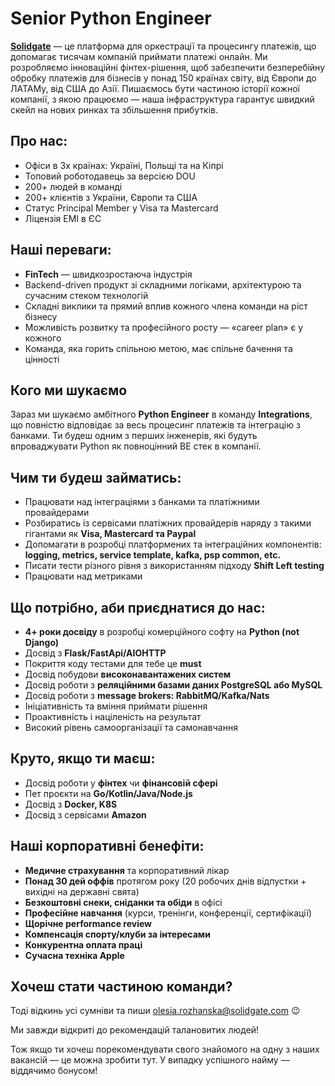 # Senior Python Engineer

**[Solidgate](https://solidgate.com/)** — це платформа для оркестрації та процесингу платежів, що допомагає тисячам компаній приймати платежі онлайн. Ми розробляємо інноваційні фінтех-рішення, щоб забезпечити безперебійну обробку платежів для бізнесів у понад 150 країнах світу, від Європи до ЛАТАМу, від США до Азії. Пишаємось бути частиною історії кожної компанії, з якою працюємо — наша інфраструктура гарантує швидкий скейл на нових ринках та збільшення прибутків.

## Про нас:
- Офіси в 3х країнах: Україні, Польщі та на Кіпрі
- Топовий роботодавець за версією DOU
- 200+ людей в команді
- 200+ клієнтів з України, Європи та США
- Статус Principal Member у Visa та Mastercard
- Ліцензія ЕМІ в ЄС

## Наші переваги:
- **FinTech** — швидкозростаюча індустрія
- Backend-driven продукт зі складними логіками, архітектурою та сучасним стеком технологій
- Складні виклики та прямий вплив кожного члена команди на ріст бізнесу
- Можливість розвитку та професійного росту — «career plan» є у кожного
- Команда, яка горить спільною метою, має спільне бачення та цінності

## Кого ми шукаємо
Зараз ми шукаємо амбітного **Python Engineer** в команду **Integrations**, що повністю відповідає за весь процесинг платежів та інтеграцію з банками. Ти будеш одним з перших інженерів, які будуть впроваджувати Python як повноцінний BE стек в компанії.

## Чим ти будеш займатись:
- Працювати над інтеграціями з банками та платіжними провайдерами
- Розбиратись із сервісами платіжних провайдерів наряду з такими гігантами як **Visa, Mastercard та Paypal**
- Допомагати в розробці платформених та інтеграційних компонентів: **logging, metrics, service template, kafka, psp common, etc.**
- Писати тести різного рівня з використанням підходу **Shift Left testing**
- Працювати над метриками

## Що потрібно, аби приєднатися до нас:
- **4+ роки досвіду** в розробці комерційного софту на **Python (not Django)**
- Досвід з **Flask/FastApi/AIOHTTP**
- Покриття коду тестами для тебе це **must**
- Досвід побудови **високонавантажених систем**
- Досвід роботи з **реляційними базами даних PostgreSQL або MySQL**
- Досвід роботи з **message brokers: RabbitMQ/Kafka/Nats**
- Ініціативність та вміння приймати рішення
- Проактивність і націленість на результат
- Високий рівень самоорганізації та самонавчання

## Круто, якщо ти маєш:
- Досвід роботи у **фінтех** чи **фінансовій сфері**
- Пет проєкти на **Go/Kotlin/Java/Node.js**
- Досвід з **Docker, K8S**
- Досвід з сервісами **Amazon**

## Наші корпоративні бенефіти:
- **Медичне страхування** та корпоративний лікар
- **Понад 30 дей оффів** протягом року (20 робочих днів відпустки + вихідні на державні свята)
- **Безкоштовні снеки, сніданки та обіди** в офісі
- **Професійне навчання** (курси, тренінги, конференції, сертифікації)
- **Щорічне performance review**
- **Компенсація спорту/клуби за інтересами**
- **Конкурентна оплата праці**
- **Сучасна техніка Apple**

## Хочеш стати частиною команди?
Тоді відкинь усі сумніви та пиши [olesia.rozhanska@solidgate.com](mailto:olesia.rozhanska@solidgate.com) 😉

Ми завжди відкриті до рекомендацій талановитих людей!

Тож якщо ти хочеш порекомендувати свого знайомого на одну з наших вакансій — це можна зробити тут. У випадку успішного найму — віддячимо бонусом!

